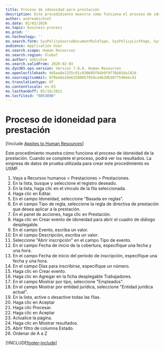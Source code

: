 ```yaml
---
title: Proceso de idoneidad para prestación
description: Este procedimiento muestra cómo funciona el proceso de idoneidad de la prestación.
author: andreabichsel
ms.date: 02/03/2020
ms.topic: business-process
ms.prod: ''
ms.technology: ''
ms.search.form: SysPolicySourceDocumentRuleType, SysPolicyListPage, SysPolicy, HcmBenefitEligibilityPolicy, HcmBenefit, BenefitWorkspace, HcmBenefitSummaryPart
audience: Application User
ms.search.scope: Human Resources
ms.search.region: Global
ms.author: anbichse
ms.search.validFrom: 2020-02-03
ms.dyn365.ops.version: Version 7.0.0, Human Resources
ms.openlocfilehash: 9d5ea8e1255c91c930685f84b9f9f76b03da192d
ms.sourcegitcommit: 879ee8a10e6158885795dce4b3db5077540eec41
ms.translationtype: HT
ms.contentlocale: es-ES
ms.lasthandoff: 05/18/2021
ms.locfileid: "6053090"
---
```

# <a name="benefit-eligibility-process"></a>Proceso de idoneidad para prestación

[!include [Applies to Human Resources](../includes/applies-to-hr.md)]

Este procedimiento muestra cómo funciona el proceso de idoneidad de la prestación. Cuando se complete el proceso, podrá ver los resultados. La empresa de datos de prueba utilizada para crear este procedimiento es USMF.

1. Vaya a Recursos humanos > Prestaciones > Prestaciones.
2. En la lista, busque y seleccione el registro deseado.
3. En la lista, haga clic en el vínculo de la fila seleccionada.
4. Haga clic en Editar.
5. En el campo Idoneidad, seleccione "Basada en reglas".
6. En el campo Tipo de regla, seleccione la regla de directiva de prestación que desea aplicar a la prestación.
7. En el panel de acciones, haga clic en Prestación.
8. Haga clic en Crear evento de idoneidad para abrir el cuadro de diálogo desplegable.
9. En el campo Evento, escriba un valor.
10. En el campo Descripción, escriba un valor.
11. Seleccione "Abrir inscripción" en el campo Tipo de evento.
12. En el campo Fecha de inicio de la cobertura, especifique una fecha y una hora.
13. En el campo Fecha de inicio del período de inscripción, especifique una fecha y una hora.
14. En el campo Días para inscribirse, especifique un número.
15. Haga clic en Crear evento.
16. Haga clic en Agregar en la ficha desplegable Trabajadores.
17. En el campo Mostrar por tipo, seleccione "Empleados".
18. En el campo Mostrar por entidad jurídica, seleccione "Entidad jurídica actual".
19. En la lista, active o desactive todas las filas.
20. Haga clic en Aceptar
21. Haga clic Procesar.
22. Haga clic en Aceptar
23. Actualice la página.
24. Haga clic en Mostrar resultados.
25. Abrir filtro de columna Estado.
26. Ordenar de A a Z



[!INCLUDE[footer-include](../includes/footer-banner.md)]